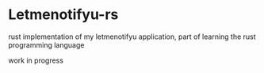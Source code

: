 # Letmenotifyu-rs

rust implementation of my letmenotifyu application, part of learning the rust programming language

work in progress

